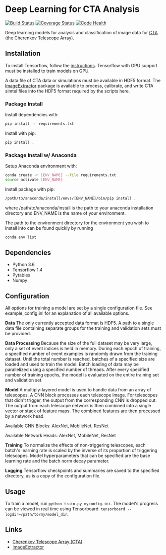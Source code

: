 # Deep Learning for CTA Analysis

[![Build Status](https://travis-ci.org/bryankim96/deep-learning-CTA.svg?branch=master)](https://travis-ci.org/bryankim96/deep-learning-CTA) [![Coverage Status](https://coveralls.io/repos/github/bryankim96/ctalearn/badge.svg?branch=master)](https://coveralls.io/github/bryankim96/ctalearn?branch=master) [![Code Health](https://landscape.io/github/bryankim96/ctalearn/master/landscape.svg?style=flat)](https://landscape.io/github/bryankim96/ctalearn/master)




Deep learning models for analysis and classification of image data for [CTA](https://www.cta-observatory.org/) (the Cherenkov Telescope Array).

## Installation

To install Tensorflow, follow the [instructions](https://www.tensorflow.org/install/). 
Tensorflow with GPU support must be installed to train models on GPU.

A data file of CTA data or simulations must be available in HDF5 format. 
The [ImageExtractor](https://github.com/bryankim96/image-extractor) package is available to process, calibrate, and write CTA simtel files into the HDF5 format required by the scripts here.

### Package Install

Install dependencies with:

```bash
pip install -r requirements.txt
```

Install with pip:

```bash
pip install .
```

### Package Install w/ Anaconda

Setup Anaconda environment with:

```bash
conda create -n [ENV_NAME] --file requirements.txt
source activate [ENV_NAME]
```

Install package with pip:

```bash
/path/to/anaconda/install/envs/[ENV_NAME]/bin/pip install .
```
where /path/to/anaconda/install is the path to your anaconda installation directory and ENV\_NAME is the name of your environment.

The path to the environment directory for the environment you wish to install into can be found quickly by running

```bash
conda env list
```

## Dependencies

- Python 3.6
- Tensorflow 1.4
- Pytables
- Numpy

## Configuration

All options for training a model are set by a single configuration file. 
See example_config.ini for an explanation of all available options.

**Data**
The only currently accepted data format is HDF5.
A path to a single data file containing separate groups for the training and validation sets must be provided.

**Data Processing**
Because the size of the full dataset may be very large, only a set of event indices is held in memory.
During each epoch of training, a specified number of event examples is randomly drawn from the training dataset.
Until the total number is reached, batches of a specified size are loaded and used to train the model.
Batch loading of data may be parallelized using a specified number of threads.
After every specified number of training epochs, the model is evaluated on the entire training set and validation set.

**Model**
A multiply-layered model is used to handle data from an array of telescopes.
A CNN block processes each telescope image.
For telescopes that didn't trigger, the output from the corresponding CNN is dropped out.
The output from each telescope network is then combined into a single vector or stack of feature maps.
The combined features are then processed by a network head.

Available CNN Blocks: AlexNet, MobileNet, ResNet

Available Network Heads: AlexNet, MobileNet, ResNet

**Training**
To normalize the effects of non-triggering telescopes, each batch's learning rate is scaled by the inverse of its proportion of triggering telescopes.
Model hyperparameters that can be specified are the base learning rate and the batch norm decay parameter.

**Logging**
Tensorflow checkpoints and summaries are saved to the specified directory, as is a copy of the configuration file.

## Usage

To train a model, run `python train.py myconfig.ini`. 
The model's progress can be viewed in real time using Tensorboard: `tensorboard --logdir=/path/to/my/model_dir`.

## Links

- [Cherenkov Telescope Array (CTA)](https://www.cta-observatory.org/)
- [ImageExtractor](https://github.com/bryankim96/image-extractor) 
